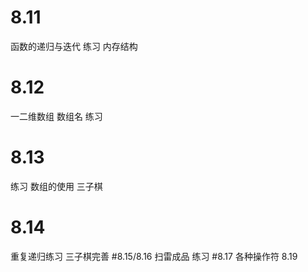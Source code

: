 # 8.11
函数的递归与迭代
  练习
内存结构
# 8.12
一二维数组
数组名
练习
# 8.13
练习
数组的使用
三子棋
# 8.14
重复递归练习
三子棋完善
#8.15/8.16
扫雷成品
练习
#8.17
各种操作符
8.19
